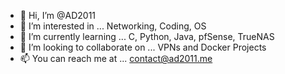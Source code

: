 - 👋 Hi, I’m @AD2011
- 👀 I’m interested in ...  Networking, Coding, OS
- 🌱 I’m currently learning ... C, Python, Java, pfSense, TrueNAS
- 💞️ I’m looking to collaborate on ... VPNs and Docker Projects
- 📫 You can reach me at ...  contact@ad2011.me

<!---
AD2011/AD2011 is a ✨ special ✨ repository because its `README.md` (this file) appears on your GitHub profile.
You can click the Preview link to take a look at your changes.
--->
